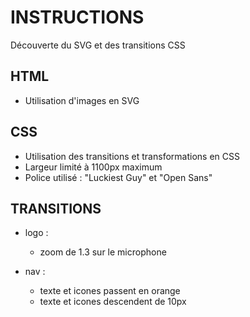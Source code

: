 # INSTRUCTIONS
Découverte du SVG et des transitions CSS

## HTML
- Utilisation d'images en SVG

## CSS
- Utilisation des transitions et transformations en CSS
- Largeur limité à 1100px maximum
- Police utilisé : "Luckiest Guy" et "Open Sans"

## TRANSITIONS
- logo :
    - zoom de 1.3 sur le microphone

- nav :
    - texte et icones passent en orange
    - texte et icones descendent de 10px


